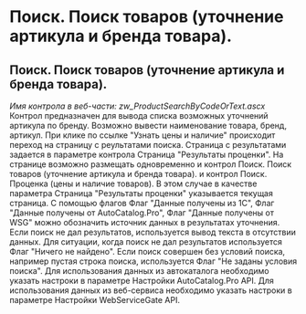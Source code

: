 ﻿---
description: 2.4.7
---
# Поиск. Поиск товаров (уточнение артикула и бренда товара).
## Поиск. Поиск товаров (уточнение артикула и бренда товара).
*Имя контрола в веб-части: zw_ProductSearchByCodeOrText.ascx*
Контрол предназначен для вывода списка возможных уточнений артикула по бренду.
Возможно вывести наименование товара, бренд, артикул. При клике по ссылке "Узнать цены и наличие" происходит переход на страницу с реультатами поиска. Страница с результатами задается в параметре контрола Страница "Результаты проценки".
На странице возможно размещать одновременно и контрол Поиск. Поиск товаров (уточнение артикула и бренда товара). и контрол Поиск. Проценка (цены и наличие товаров). В этом случае в качестве параметра  Страница "Результаты проценки" указывается текущая страница.
С помощью флагов Флаг "Данные получены из 1С", Флаг "Данные получены от AutoCatalog.Pro", Флаг "Данные получены от WSG" можно обозначить источник данных в результатах уточнения.
Если поиск не дал результатов, используется вывод текста в отсутствии данных. Для ситуации, когда поиск не дал результатов используется Флаг "Ничего не найдено".
Если поиск совершен без условий поиска, например пустая строка поиска, используется Флаг "Не заданы условия поиска".
Для использования данных из автокаталога необходимо указать настроки в параметре Настройки AutoCatalog.Pro API.
Для использования данных из веб-сервиса необходимо указать настроки в параметре Настройки WebServiceGate API.
